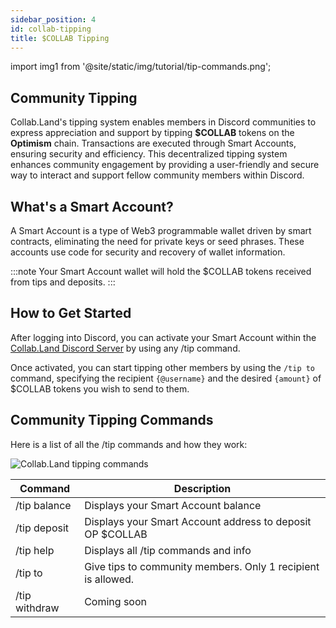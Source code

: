 ```yaml
---
sidebar_position: 4
id: collab-tipping
title: $COLLAB Tipping
---
```


import img1 from '@site/static/img/tutorial/tip-commands.png';

## Community Tipping

Collab.Land's tipping system enables members in Discord communities to express appreciation and support by tipping **$COLLAB** tokens on the **Optimism** chain. Transactions are executed through Smart Accounts, ensuring security and efficiency. This decentralized tipping system enhances community engagement by providing a user-friendly and secure way to interact and support fellow community members within Discord.

## What's a Smart Account?

A Smart Account is a type of Web3 programmable wallet driven by smart contracts, eliminating the need for private keys or seed phrases. These accounts use code for security and recovery of wallet information.

:::note
Your Smart Account wallet will hold the $COLLAB tokens received from tips and deposits.
:::

## How to Get Started

After logging into Discord, you can activate your Smart Account within the [Collab.Land Discord Server](https://discord.gg/collabland) by using any /tip command.

Once activated, you can start tipping other members by using the `/tip to` command, specifying the recipient `{@username}` and the desired `{amount}` of $COLLAB tokens you wish to send to them.

## Community Tipping Commands

Here is a list of all the /tip commands and how they work:

<div class="text--center">
    <img src={img1} alt="Collab.Land tipping commands" />
</div>


| Command       | Description                                                   |
| ------------- | ------------------------------------------------------------- |
| /tip balance  | Displays your Smart Account balance                          |
| /tip deposit  | Displays your Smart Account address to deposit OP $COLLAB    |
| /tip help     | Displays all /tip commands and info                          |
| /tip to       | Give tips to community members. Only 1 recipient is allowed. |
| /tip withdraw | Coming soon                                                  |

